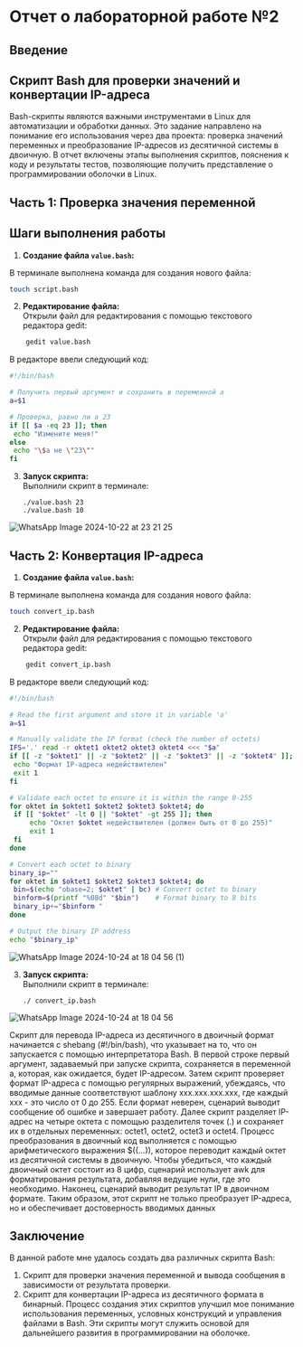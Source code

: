 # Отчет о лабораторной работе №2
## Введение 
## Скрипт Bash для проверки значений и конвертации IP-адреса
Bash-скрипты являются важными инструментами в Linux для автоматизации и обработки данных.
Это задание направлено на понимание его использования через два проекта: проверка значений переменных и преобразование IP-адресов из десятичной системы в двоичную. 
В отчет включены этапы выполнения скриптов, пояснения к коду и результаты тестов, позволяющие получить представление о программировании оболочки в Linux.

## Часть 1: Проверка значения переменной
## Шаги выполнения работы

1. **Создание файла `value.bash`:**<br>

В терминале выполнена команда для создания нового файла:
   ```bash
   touch script.bash
  ```


2. **Редактирование файла:**<br>
Открыли файл для редактирования с помощью текстового редактора gedit:

```bash
    gedit value.bash
  ```


В редакторе ввели следующий код:
   ```bash
#!/bin/bash

# Получить первый аргумент и сохранить в переменной a
a=$1

# Проверка, равно ли a 23
if [[ $a -eq 23 ]]; then
    echo "Измените меня!"
else
    echo "\$a не \"23\""
fi
  ```

3. **Запуск скрипта:**<br>
Выполнили скрипт в терминале:
   ```
   ./value.bash 23
   ./value.bash 10
   ``` 
![WhatsApp Image 2024-10-22 at 23 21 25](https://github.com/user-attachments/assets/14c9a8c5-f00c-4830-a143-65a049d5d366)

## Часть 2: Конвертация IP-адреса
1. **Создание файла `value.bash`:**<br>

В терминале выполнена команда для создания нового файла:
   ```bash
   touch convert_ip.bash
  ```


2. **Редактирование файла:**<br>
Открыли файл для редактирования с помощью текстового редактора gedit:

```bash
    gedit convert_ip.bash
  ```


В редакторе ввели следующий код:
   ```bash
#!/bin/bash

# Read the first argument and store it in variable 'a'
a=$1

# Manually validate the IP format (check the number of octets)
IFS='.' read -r oktet1 oktet2 oktet3 oktet4 <<< "$a"
if [[ -z "$oktet1" || -z "$oktet2" || -z "$oktet3" || -z "$oktet4" ]]; then
    echo "Формат IP-адреса недействителен"
    exit 1
fi

# Validate each octet to ensure it is within the range 0-255
for oktet in $oktet1 $oktet2 $oktet3 $oktet4; do
    if [[ "$oktet" -lt 0 || "$oktet" -gt 255 ]]; then
        echo "Октет $oktet недействителен (должен быть от 0 до 255)"
        exit 1
    fi
done

# Convert each octet to binary
binary_ip=""
for oktet in $oktet1 $oktet2 $oktet3 $oktet4; do
    bin=$(echo "obase=2; $oktet" | bc) # Convert octet to binary
    binform=$(printf "%08d" "$bin")    # Format binary to 8 bits
    binary_ip+="$binform "
done

# Output the binary IP address
echo "$binary_ip"
  ```
![WhatsApp Image 2024-10-24 at 18 04 56 (1)](https://github.com/user-attachments/assets/88d7c1a6-91a8-4e0e-bb5d-7d441d757586)


3. **Запуск скрипта:**<br>
Выполнили скрипт в терминале:
   ```
   ./ convert_ip.bash
   ```
![WhatsApp Image 2024-10-24 at 18 04 56](https://github.com/user-attachments/assets/431f9c43-0583-4ecd-92b6-09375a845915)


Скрипт для перевода IP-адреса из десятичного в двоичный формат начинается с shebang (#!/bin/bash), что указывает на то, что он запускается с помощью интерпретатора Bash. В первой строке первый аргумент, задаваемый при запуске скрипта, сохраняется в переменной a, которая, как ожидается, будет IP-адресом. Затем скрипт проверяет формат IP-адреса с помощью регулярных выражений, убеждаясь, что вводимые данные соответствуют шаблону xxx.xxx.xxx.xxx, где каждый xxx - это число от 0 до 255. Если формат неверен, сценарий выводит сообщение об ошибке и завершает работу.
Далее скрипт разделяет IP-адрес на четыре октета с помощью разделителя точек (.) и сохраняет их в отдельных переменных: octet1, octet2, octet3 и octet4. Процесс преобразования в двоичный код выполняется с помощью арифметического выражения $((...)), которое переводит каждый октет из десятичной системы в двоичную. Чтобы убедиться, что каждый двоичный октет состоит из 8 цифр, сценарий использует awk для форматирования результата, добавляя ведущие нули, где это необходимо. Наконец, сценарий выводит результат IP в двоичном формате. Таким образом, этот скрипт не только преобразует IP-адреса, но и обеспечивает достоверность вводимых данных

## Заключение
В данной работе мне удалось создать два различных скрипта Bash:

1. Скрипт для проверки значения переменной и вывода сообщения в зависимости от результата проверки.
2. Скрипт для конвертации IP-адреса из десятичного формата в бинарный.
Процесс создания этих скриптов улучшил мое понимание использования переменных, условных конструкций и управления файлами в Bash. Эти скрипты могут служить основой для дальнейшего развития в программировании на оболочке.




